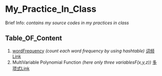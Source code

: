 # My_Practice_In_Class
Brief Info: *contains my source codes in my practices in class*
## Table_OF_Content
1. [wordFrequency](https://github.com/gengyujie/MyCPPCodes/tree/master/MulvariableTest1) *(count each word frequency by using hashtable)* 
[词频Link](https://github.com/gengyujie/MyCPPCodes/tree/master/MulvariableTest1)
2. MultiVariable Polynomial Function *(here only three variablesF(x,y,z))*
[多项式Link](https://github.com/gengyujie/MyCPPCodes/tree/master/MulvariableTest1)
